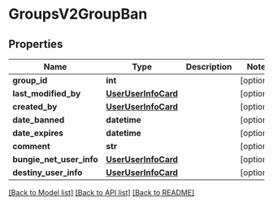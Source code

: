 # GroupsV2GroupBan

## Properties
Name | Type | Description | Notes
------------ | ------------- | ------------- | -------------
**group_id** | **int** |  | [optional] 
**last_modified_by** | [**UserUserInfoCard**](UserUserInfoCard.md) |  | [optional] 
**created_by** | [**UserUserInfoCard**](UserUserInfoCard.md) |  | [optional] 
**date_banned** | **datetime** |  | [optional] 
**date_expires** | **datetime** |  | [optional] 
**comment** | **str** |  | [optional] 
**bungie_net_user_info** | [**UserUserInfoCard**](UserUserInfoCard.md) |  | [optional] 
**destiny_user_info** | [**UserUserInfoCard**](UserUserInfoCard.md) |  | [optional] 

[[Back to Model list]](../README.md#documentation-for-models) [[Back to API list]](../README.md#documentation-for-api-endpoints) [[Back to README]](../README.md)


